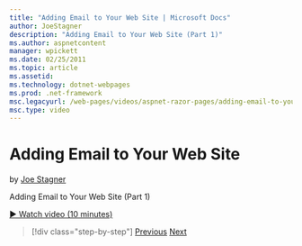 ```yaml
---
title: "Adding Email to Your Web Site | Microsoft Docs"
author: JoeStagner
description: "Adding Email to Your Web Site (Part 1)"
ms.author: aspnetcontent
manager: wpickett
ms.date: 02/25/2011
ms.topic: article
ms.assetid: 
ms.technology: dotnet-webpages
ms.prod: .net-framework
msc.legacyurl: /web-pages/videos/aspnet-razor-pages/adding-email-to-your-web-site
msc.type: video
---
```

Adding Email to Your Web Site
====================
by [Joe Stagner](https://github.com/JoeStagner)

Adding Email to Your Web Site (Part 1)

[&#9654; Watch video (10 minutes)](https://channel9.msdn.com/Blogs/ASP-NET-Site-Videos/adding-email-to-your-web-site)

>[!div class="step-by-step"]
[Previous](working-with-video.md)
[Next](adding-search-to-your-web-site.md)